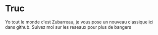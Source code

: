 # Truc
Yo tout le monde c'est Zubarreau, je vous pose un nouveau classique ici dans github. Suivez moi sur les reseaux pour plus de bangers
